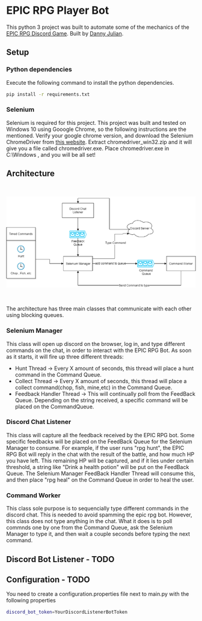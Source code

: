 # EPIC RPG Player Bot

This python 3 project was built to automate some of the mechanics of the [EPIC RPG Discord Game](https://top.gg/bot/555955826880413696). Built by [Danny Julian](https://github.com/DanielJulian).

## Setup

### Python dependencies
Execute the following command to install the python dependencies.

```bash
pip install -r requirements.txt 
```

### Selenium 
Selenium is required for this project. This project was built and tested on Windows 10 using Gooogle Chrome, so the following instructions are the mentioned.
Verify your google chrome version, and download the Selenium ChromeDriver from [this website](https://sites.google.com/a/chromium.org/chromedriver/downloads).
Extract chromedriver_win32.zip and it will give you a file called chromedriver.exe. 
Place chromedriver.exe in C:\Windows , and you will be all set!

## Architecture
<br/>
<p align="center">
  <img src="architecture.png" alt="Architecture">
</p>
<br/>

The architecture has three main classes that communicate with each other using blocking queues.

### Selenium Manager
This class will open up discord on the browser, log in, and type different commands on the chat, in order to interact with the EPIC RPG Bot.
As soon as it starts, it will fire up three different threads:
- Hunt Thread    -> Every X amount of seconds, this thread will place a hunt command in the Command Queue.
- Collect Thread -> Every X amount of seconds, this thread will place a collect command(chop, fish, mine,etc) in the Command Queue.
- Feedback Handler Thread -> This will continually poll from the FeedBack Queue. Depending on the string received, a specific command will be placed on the CommandQueue.

### Discord Chat Listener
This class will capture all the feedback received by the EPIC RPG bot. Some specific feedbacks will be placed on the FeedBack Queue for the Selenium Manager to consume. 
For example, if the user runs "rpg hunt", the EPIC RPG Bot will reply in the chat with the result of the battle, and how much HP you have left.
This remaining HP will be captured, and if it lies under certain threshold, a string like "Drink a health potion" will be put on the FeedBack Queue.
The Selenium Manager FeedBack Handler Thread will consume this, and then place "rpg heal" on the Command Queue in order to heal the user.

### Command Worker
This class sole purpose is to sequencially type different commands in the discord chat. This is needed to avoid spamming the epic rpg bot.
However, this class does not type anything in the chat. What it does is to poll commnds one by one from the Command Queue, ask the Selenium Manager to type it, 
and then wait a couple seconds before typing the next command.

## Discord Bot Listener - TODO


## Configuration - TODO

You need to create a configuration.properties file next to main.py with the following properties

```bash
discord_bot_token=YourDiscordListenerBotToken
```



